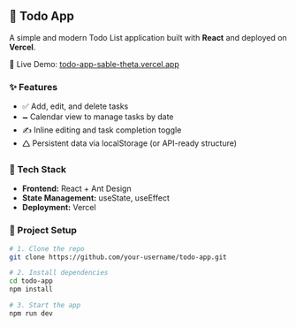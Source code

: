 ## 📝 Todo App

A simple and modern Todo List application built with **React** and deployed on **Vercel**.

🔗 Live Demo: [todo-app-sable-theta.vercel.app](https://todo-app-sable-theta.vercel.app/)

### ✨ Features

* ✅ Add, edit, and delete tasks
* 🗕️ Calendar view to manage tasks by date
* ✍️ Inline editing and task completion toggle
* 🛆 Persistent data via localStorage (or API-ready structure)

### 🚀 Tech Stack

* **Frontend:** React + Ant Design
* **State Management:** useState, useEffect
* **Deployment:** Vercel

### 📂 Project Setup

```bash
# 1. Clone the repo
git clone https://github.com/your-username/todo-app.git

# 2. Install dependencies
cd todo-app
npm install

# 3. Start the app
npm run dev
```
